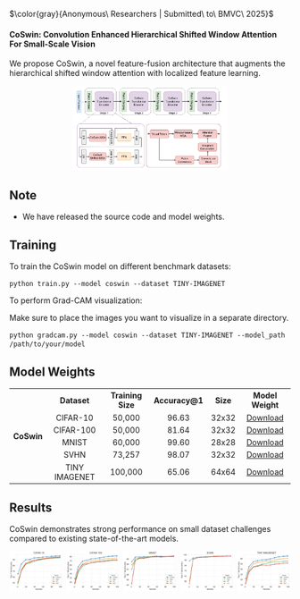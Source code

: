 
$\color{gray}{Anonymous\ Researchers | Submitted\ to\ BMVC\ 2025}$

 #### CoSwin: Convolution Enhanced Hierarchical Shifted Window Attention For Small-Scale Vision

<p> We propose CoSwin, a novel feature-fusion architecture that augments the hierarchical shifted window attention with localized feature learning. </p>
<p align="center">
<img src="assets/arch.jpg" width=55% height=55% class="center">
</p>


##  Note
- We have released the source code and model weights.

## Training
To train the CoSwin model on different benchmark datasets:
```
python train.py --model coswin --dataset TINY-IMAGENET 
```
To perform Grad-CAM visualization: 
<p>Make sure to place the images you want to visualize in a separate directory. </p>

```
python gradcam.py --model coswin --dataset TINY-IMAGENET --model_path /path/to/your/model  
```

## Model Weights
<table style="text-align: center;" >
  <tr>
    <th rowspan="6" style="text-align: center;">CoSwin</th>
    <th>Dataset</th>
    <th>Training Size</th>
    <th>Accuracy@1</th>
    <th>Size</th>
    <th>Model Weight</th>
  </tr>
  <tr >
    <td>CIFAR-10</td>
    <td>50,000</td>
    <td>96.63</td>
    <td>32x32</td>
    <td><a href="https://github.com/anynomous-user/coswin/releases/download/v1.0.0/checkpoint_coswin_CIFAR10.pt">Download</a></td>
  </tr>
  <tr>
    <td>CIFAR-100</td>
    <td>50,000</td>
    <td>81.64</td>
    <td>32x32</td>
    <td><a href="https://github.com/anynomous-user/coswin/releases/download/v1.0.0/checkpoint_coswin_CIFAR100.pt">Download</a></td>
  </tr>
  <tr>
    <td>MNIST</td>
    <td>60,000</td>
    <td>99.60</td>
    <td>28x28</td>
    <td><a href="https://github.com/anynomous-user/coswin/releases/download/v1.0.0/checkpoint_coswin_MNIST.pt">Download</a></td>
  </tr>
  <tr>
    <td>SVHN</td>
    <td>73,257</td>
    <td>98.07</td>
    <td>32x32</td>
    <td><a href="https://github.com/anynomous-user/coswin/releases/download/v1.0.0/checkpoint_coswin_SVHN.pt">Download</a></td>
  </tr>
   <tr>
    <td>TINY IMAGENET</td>
    <td>100,000</td> 
    <td>65.06</td>
    <td>64x64</td>
    <td><a href="https://github.com/anynomous-user/coswin/releases/download/v1.0.0/checkpoint_coswin_TINY-IMAGENET.pt">Download</a></td>
  </tr>
</table>

## Results

CoSwin demonstrates strong performance on small dataset challenges compared to existing state-of-the-art models. 

<div style="display: flex; justify-content: space-between; gap: 2px;">
  <img src="assets/CIFAR-10.jpg" style="width: 19%; max-width: 180px;">
  <img src="assets/CIFAR-100.jpg" style="width: 19%; max-width: 180px;">
  <img src="assets/MNIST_plot.jpg" style="width: 19%; max-width: 180px;">
  <img src="assets/SVHN_plot.jpg" style="width: 19%; max-width: 180px;">
  <img src="assets/TINY IMAGENET.jpg" style="width: 19%; max-width: 180px;">
